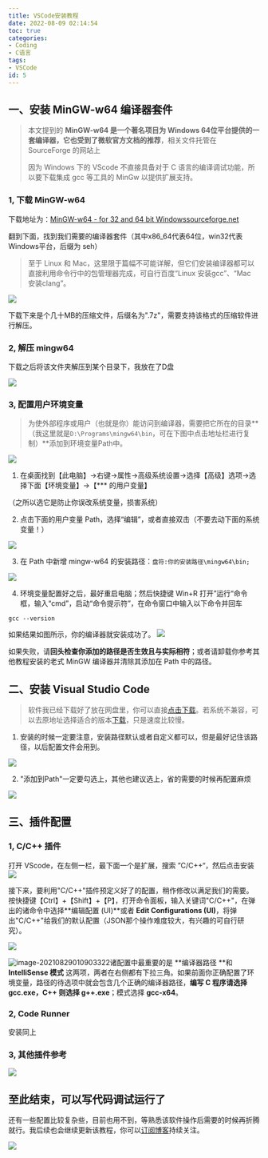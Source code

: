 ```yaml
---
title: VSCode安装教程
date: 2022-08-09 02:14:54
toc: true
categories:
- Coding
- C语言
tags:
- VSCode
id: 5
---
```


## 一、安装 MinGW-w64 编译器套件

> 本文提到的 **MinGW-w64 **是一个著名项目为 **Windows 64位**平台提供的一套编译器，它也**受到了微软官方文档的推荐**，相关文件托管在 SourceForge 的网站上
>
> 因为 Windows 下的 VScode 不直接具备对于 C 语言的编译调试功能，所以要下载集成 gcc 等工具的 MinGw 以提供扩展支持。

### 1,  下载 MinGW-w64 

下载地址为：[MinGW-w64 - for 32 and 64 bit Windowssourceforge.net](https://sourceforge.net/projects/mingw-w64/files/)
​
<!--more-->

翻到下面，找到我们需要的编译器套件（其中x86_64代表64位，win32代表Windows平台，后缀为 seh）

> 至于 Linux 和 Mac，这里限于篇幅不可能详解，但它们安装编译器都可以直接利用命令行中的包管理器完成，可自行百度“Linux 安装gcc”、“Mac 安装clang”。



![](https://img.arctee.cn/qiniu_picgo/20210829003535.png)

下载下来是个几十MB的压缩文件，后缀名为".7z"，需要支持该格式的压缩软件进行解压。



### 2,  解压 mingw64

下载之后将该文件夹解压到某个目录下，我放在了D盘

![](https://img.arctee.cn/qiniu_picgo/d2327fcd54b82f97caa8f472c0868bd4.png)



### 3,  配置用户环境变量

> 为使外部程序或用户（也就是你）能访问到编译器，需要把它所在的目录**（我这里就是`D:\Programs\mingw64\bin`，可在下图中点击地址栏进行复制）**添加到环境变量Path中。




![](https://img.arctee.cn/qiniu_picgo/c6201b1874179b88c7ee43d24c27c2a2.png)



1. 在桌面找到【此电脑】->右键->属性->高级系统设置->选择【高级】选项->选择下面【环境变量】->【*** 的用户变量】

（之所以选它是防止你误改系统变量，损害系统）



2. 点击下面的用户变量 Path，选择“编辑”，或者直接双击（不要去动下面的系统变量！）

![](https://img.arctee.cn/qiniu_picgo/20210829005309.webp)




3. 在 Path 中新增 mingw-w64 的安装路径：`盘符:你的安装路径\mingw64\bin;`

![](https://img.arctee.cn/qiniu_picgo/20210829005450.jpeg)




4. 环境变量配置好之后，最好重启电脑；然后快捷键 Win+R 打开”运行“命令框，输入“cmd”，启动“命令提示符”，在命令窗口中输入以下命令并回车


```
gcc --version
```



如果结果如图所示，你的编译器就安装成功了。
![](https://img.arctee.cn/qiniu_picgo/b2d3412c5568bb4643e60b4466a6df43.png)



如果失败，请**回头检查你添加的路径是否生效且与实际相符**；或者请卸载你参考其他教程安装的老式 MinGW 编译器并清除其添加在 Path 中的路径。



## 二、安装 Visual Studio Code

> 软件我已经下载好了放在网盘里，你可以直接[点击下载](https://pan.arctee.cn/A:/Tools/Program/C/Visual%20Studio%20Code/%E7%BC%96%E8%BE%91%E5%99%A8--%E5%86%99%E4%BB%A3%E7%A0%81%E7%9A%84/VSCodeUserSetup-x64-1.47.2.exe)。若系统不兼容，可以去原地址选择适合的版本[下载](https://code.visualstudio.com/?utm_expid=101350005-25.TcgI322oRoCwQD7KJ5t8zQ.0)，只是速度比较慢。



1. 安装的时候一定要注意，安装路径默认或者自定义都可以，但是最好记住该路径，以后配置文件会用到。

![](https://img.arctee.cn/qiniu_picgo/ea06f9f13f08df08083cf55ea52a0478.png)



2. "添加到Path"一定要勾选上，其他也建议选上，省的需要的时候再配置麻烦

![](https://img.arctee.cn/qiniu_picgo/4964fbe072d5afe54fdc6f7a58fd4a25.png)



## 三、插件配置



### 1,  C/C++ 插件

打开 VScode，在左侧一栏，最下面一个是扩展，搜索 ”C/C++“，然后点击安装
![](https://img.arctee.cn/qiniu_picgo/30d17e248b84fc39ca61b9e42824b76e.png)

接下来，要利用"C/C++"插件预定义好了的配置，稍作修改以满足我们的需要。按快捷键【Ctrl】+【Shift】+【P】，打开命令面板，输入关键词"C/C++"，在弹出的诸命令中选择**编辑配置 (UI)**或者 **Edit Configurations (UI)**，将弹出"C/C++"给我们的默认配置（JSON那个操作难度较大，有兴趣的可自行研究）。

![](https://img.arctee.cn/qiniu_picgo/20210829010834.png)

![image-20210829010903322](https://img.arctee.cn/qiniu_picgo/20210829010903.png)诸配置中最重要的是 **编译器路径 **和 **IntelliSense 模式** 这两项，两者在右侧都有下拉三角。如果前面你正确配置了环境变量，路径的待选项中就会包含几个正确的编译器路径，**编写 C 程序请选择 gcc.exe，C++ 则选择 g++.exe**；模式选择 **gcc-x64**。



### 2,  Code Runner

安装同上



### 3,  其他插件参考

![](https://img.arctee.cn/qiniu_picgo/20210828233544.png)



## 至此结束，可以写代码调试运行了
还有一些配置比较复杂些，目前也用不到，等熟悉该软件操作后需要的时候再折腾就行。我后续也会继续更新该教程，你可以[订阅博客](https://arctee.cn/subscribe-blog)持续关注。

![](https://img.arctee.cn/one/202205031849902.gif)
